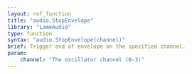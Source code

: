```yaml
---
layout: ref_function
title: "audio.StopEnvelope"
library: "LameAudio"
type: function
syntax: "audio.StopEnvelope(channel)"
brief: Trigger end of envelope on the specified channel.
param:
    channel: "The oscillator channel (0-3)"
---
```

